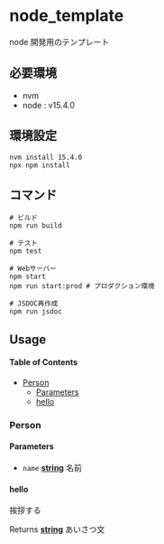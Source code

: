 # node_template

node 開発用のテンプレート

## 必要環境

- nvm
- node : v15.4.0

## 環境設定

    nvm install 15.4.0
    npx npm install

## コマンド

    # ビルド
    npm run build

    # テスト
    npm test

    # Webサーバー
    npm start
    npm run start:prod # プロダクション環境

    # JSDOC再作成
    npm run jsdoc

## Usage

<!-- Generated by documentation.js. Update this documentation by updating the source code. -->

#### Table of Contents

- [Person][1]
  - [Parameters][2]
  - [hello][3]

### Person

#### Parameters

- `name` **[string][4]** 名前

#### hello

挨拶する

Returns **[string][4]** あいさつ文

[1]: #person
[2]: #parameters
[3]: #hello
[4]: https://developer.mozilla.org/docs/Web/JavaScript/Reference/Global_Objects/String
